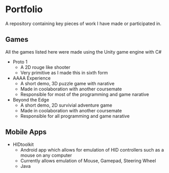 # Portfolio
A repository containing key pieces of work I have made or participated in.

## Games
All the games listed here were made using the Unity game engine with C#
- Proto 1
  - A 2D rouge like shooter
  - Very primitive as I made this in sixth form
- AAAA Experience
  - A short demo, 3D puzzle game with narative 
  - Made in coolaboration with another coursemate
  - Responsible for most of the programming and game narative   
- Beyond the Edge
  - A short demo, 2D survivial adventure game 
  - Made in coolaboration with another coursemate
  - Responsible for all programming and game narative  


## Mobile Apps
- HIDtoolkit
  - Android app which allows for emulation of HID controllers such as a mouse on any computer
  - Currently allows emulation of Mouse, Gamepad, Steering Wheel
  - Java
